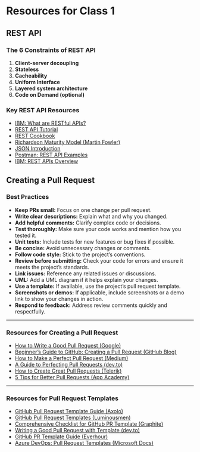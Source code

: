 # Resources for Class 1

## REST API

### The 6 Constraints of REST API

1. **Client-server decoupling**
2. **Stateless**
3. **Cacheability**
4. **Uniform Interface**
5. **Layered system architecture**
6. **Code on Demand (optional)**

### Key REST API Resources

- [IBM: What are RESTful APIs?](https://developer.ibm.com/articles/ws-restful/)
- [REST API Tutorial](https://www.restapitutorial.com/)
- [REST Cookbook](http://restcookbook.com/)
- [Richardson Maturity Model (Martin Fowler)](https://martinfowler.com/articles/richardsonMaturityModel.html)
- [JSON Introduction](https://www.json.org/json-en.html)
- [Postman: REST API Examples](https://blog.postman.com/rest-api-examples/)
- [IBM: REST APIs Overview](https://www.ibm.com/think/topics/rest-apis)

## Creating a Pull Request

### Best Practices

- **Keep PRs small:** Focus on one change per pull request.
- **Write clear descriptions:** Explain what and why you changed.
- **Add helpful comments:** Clarify complex code or decisions.
- **Test thoroughly:** Make sure your code works and mention how you tested it.
- **Unit tests:** Include tests for new features or bug fixes if possible.
- **Be concise:** Avoid unnecessary changes or comments.
- **Follow code style:** Stick to the project’s conventions.
- **Review before submitting:** Check your code for errors and ensure it meets the project’s standards.
- **Link issues:** Reference any related issues or discussions.
- **UML:** Add a UML diagram if it helps explain your changes.
- **Use a template:** If available, use the project’s pull request template.
- **Screenshots or demos:** If applicable, include screenshots or a demo link to show your changes in action.
- **Respond to feedback:** Address review comments quickly and respectfully.

---

### Resources for Creating a Pull Request

- [How to Write a Good Pull Request (Google)](https://developers.google.com/blockly/guides/contribute/get-started/write_a_good_pr)
- [Beginner’s Guide to GitHub: Creating a Pull Request (GitHub Blog)](https://github.blog/developer-skills/github/beginners-guide-to-github-creating-a-pull-request/)
- [How to Make a Perfect Pull Request (Medium)](https://medium.com/better-programming/how-to-make-a-perfect-pull-request-3578fb4c112)
- [A Guide to Perfecting Pull Requests (dev.to)](https://dev.to/karaluton/a-guide-to-perfecting-pull-requests-2b66)
- [How to Create Great Pull Requests (Telerik)](https://www.telerik.com/blogs/how-to-create-great-pull-requests)
- [5 Tips for Better Pull Requests (App Academy)](https://www.appacademy.io/blog/5-tips-for-better-pull-requests)

---

### Resources for Pull Request Templates

- [GitHub Pull Request Template Guide (Axolo)](https://axolo.co/blog/p/part-3-github-pull-request-template)
- [GitHub Pull Request Templates (Luminousmen)](https://luminousmen.com/post/github-pull-request-templates)
- [Comprehensive Checklist for GitHub PR Template (Graphite)](https://graphite.dev/guides/comprehensive-checklist-github-pr-template)
- [Writing a Good Pull Request with Template (dev.to)](https://dev.to/nicolasmontielf/writing-a-good-pull-request-with-template-46pm)
- [GitHub PR Template Guide (Everhour)](https://everhour.com/blog/github-pr-template/)
- [Azure DevOps: Pull Request Templates (Microsoft Docs)](https://learn.microsoft.com/en-us/azure/devops/repos/git/pull-request-templates?view=azure-devops)
